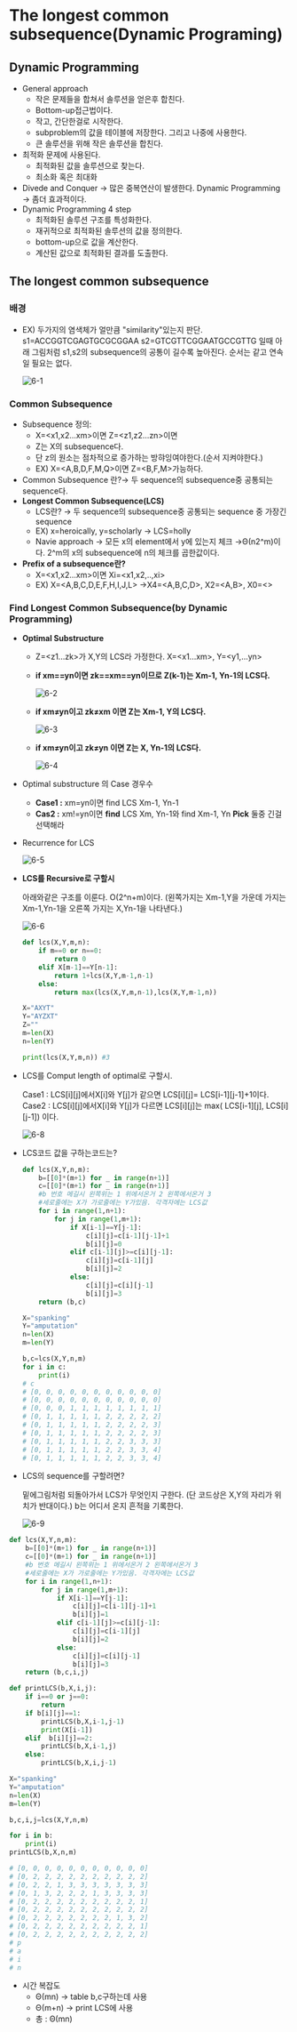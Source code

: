 # The longest common subsequence(Dynamic Programing)

## Dynamic Programming

- General approach
    - 작은 문제들을 합쳐서 솔루션을 얻은후 합친다.
    - Bottom-up접근법이다.
    - 작고, 간단한걸로 시작한다.
    - subproblem의 값을 테이블에 저장한다. 그리고 나중에 사용한다.
    - 큰 솔루션을 위해 작은 솔루션을 합친다.
- 최적화 문제에 사용된다.
    - 최적화된 값을 솔루션으로 찾는다.
    - 최소화 혹은 최대화
- Divede and Conquer → 많은 중복연산이 발생한다.
Dynamic Programming → 좀더 효과적이다.
- Dynamic Programming 4 step
    - 최적화된 솔루션 구조를 특성화한다.
    - 재귀적으로 최적화된 솔루션의 값을 정의한다.
    - bottom-up으로 값을 계산한다.
    - 계산된 값으로 최적화된 결과를 도출한다.

## The longest common subsequence

### 배경

- EX) 두가지의 염색체가 얼만큼 "similarity"있는지 판단.
s1=ACCGGTCGAGTGCGCGGAA
s2=GTCGTTCGGAATGCCGTTG 일때
아래 그림처럼 s1,s2의 subsequence의 공통이 길수록 높아진다.
순서는 같고 연속일 필요는 없다.
    
    ![6-1](https://user-images.githubusercontent.com/76714485/137087918-0135655a-0c05-4605-a24a-3c32ae796698.png)

    

### Common Subsequence

- Subsequence 정의:
    - X=<x1,x2...xm>이면 Z=<z1,z2...zn>이면
    - Z는 X의 subsequence다.
    - 단 z의 원소는 점차적으로 증가하는 방햐잉여야한다.(순서 지켜야한다.)
    - EX) X=<A,B,D,F,M,Q>이면
          Z=<B,F,M>가능하다.
- Common Subsequence 란?→ 두 sequence의 subsequence중 공통되는 sequence다.
- **Longest Common Subsequence(LCS)**
    - LCS란?  → 두 sequence의 subsequence중 공통되는 sequence 중 가장긴 sequence
    - EX) x=heroically, y=scholarly → LCS=holly
    - Navie approach → 모든 x의 element에서 y에 있는지 체크
    →Θ(n2^m)이다. 2^m의 x의 subsequence에 n의 체크를 곱한값이다.
- **Prefix of a subsequence란?**
    - X=<x1,x2...xm>이면 Xi=<x1,x2,..,xi>
    - EX) X=<A,B,C,D,E,F,H,I,J,L>
    →X4=<A,B,C,D>, X2=<A,B>, X0=<>

### Find Longest Common Subsequence(by Dynamic Programming)

- **Optimal Substructure**
    - Z=<z1...zk>가 X,Y의 LCS라 가정한다.
    X=<x1...xm>, Y=<y1,...yn>
    - **if xm==yn이면 zk==xm==yn이므로 Z(k-1)는 Xm-1, Yn-1의 LCS다.**
        
        ![6-2](https://user-images.githubusercontent.com/76714485/137087936-3186bc16-3212-4495-85db-4b166320b220.png)

        
    - **if xm≠yn이고 zk≠xm 이면 Z는 Xm-1, Y의 LCS다.**
       
        ![6-3](https://user-images.githubusercontent.com/76714485/137087948-883e03f5-4917-4210-ac45-63f20133911d.png)

        
    - **if xm≠yn이고 zk≠yn 이면 Z는 X, Yn-1의 LCS다.**
        
        ![6-4](https://user-images.githubusercontent.com/76714485/137087957-2a388971-cf61-4615-a636-943e09bdb416.png)

        
- Optimal substructure 의 Case 경우수
    - **Case1 :** xm=yn이면 find LCS Xm-1, Yn-1
    - **Cas2 :**  xm!=yn이면
    **find** LCS Xm, Yn-1와 find Xm-1, Yn
    **Pick** 둘중 긴걸 선택해라
- Recurrence for LCS
    
    ![6-5](https://user-images.githubusercontent.com/76714485/137087971-f79770e7-2af0-4dee-8cde-7879dae129c7.png)

    
- **LCS를 Recursive로 구할시**
    
    아래와같은 구조를 이룬다. O(2^n+m)이다.
    (왼쪽가지는 Xm-1,Y을 가운데 가지는 Xm-1,Yn-1을 오른쪽 가지는 X,Yn-1을 나타낸다.)
    
    ![6-6](https://user-images.githubusercontent.com/76714485/137087988-80e2a91b-9f5f-4b0e-bf49-989bdb2065e1.png)

    
    ```python
    def lcs(X,Y,m,n):
        if m==0 or n==0:
            return 0
        elif X[m-1]==Y[n-1]:
            return 1+lcs(X,Y,m-1,n-1)
        else:
            return max(lcs(X,Y,m,n-1),lcs(X,Y,m-1,n))
    
    X="AXYT"
    Y="AYZXT"
    Z=""
    m=len(X)
    n=len(Y)
    
    print(lcs(X,Y,m,n)) #3
    ```
    
- LCS를 Comput length of optimal로 구할시.
    
    Case1 : LCS[i][j]에서X[i]와 Y[j]가 같으면 LCS[i][j]= LCS[i-1][j-1]+1이다.
    Case2 :  LCS[i][j]에서X[i]와 Y[j]가 다르면 LCS[i][j]는 max( LCS[i-1][j], LCS[i][j-1]) 이다.
    
    ![6-8](https://user-images.githubusercontent.com/76714485/137088015-6ba0e298-aa9a-430e-84df-f2a4cddcb7d7.png)

    
- LCS코드 값을 구하는코드는?
    
    ```python
    def lcs(X,Y,n,m):
        b=[[0]*(m+1) for _ in range(n+1)]
        c=[[0]*(m+1) for _ in range(n+1)]
        #b 번호 메길시 왼쪽위는 1 위에서온거 2 왼쪽에서온거 3 
        #세로줄에는 X가 가로줄에는 Y가있음. 각격자에는 LCS값
        for i in range(1,n+1):
            for j in range(1,m+1):
                if X[i-1]==Y[j-1]:
                    c[i][j]=c[i-1][j-1]+1
                    b[i][j]=0
                elif c[i-1][j]>=c[i][j-1]:
                    c[i][j]=c[i-1][j]
                    b[i][j]=2
                else:
                    c[i][j]=c[i][j-1]
                    b[i][j]=3
        return (b,c)
    
    X="spanking"
    Y="amputation"
    n=len(X)
    m=len(Y)
    
    b,c=lcs(X,Y,n,m)
    for i in c:
        print(i)
    # c
    # [0, 0, 0, 0, 0, 0, 0, 0, 0, 0, 0]
    # [0, 0, 0, 0, 0, 0, 0, 0, 0, 0, 0]
    # [0, 0, 0, 1, 1, 1, 1, 1, 1, 1, 1]
    # [0, 1, 1, 1, 1, 1, 2, 2, 2, 2, 2]
    # [0, 1, 1, 1, 1, 1, 2, 2, 2, 2, 3]
    # [0, 1, 1, 1, 1, 1, 2, 2, 2, 2, 3]
    # [0, 1, 1, 1, 1, 1, 2, 2, 3, 3, 3]
    # [0, 1, 1, 1, 1, 1, 2, 2, 3, 3, 4]
    # [0, 1, 1, 1, 1, 1, 2, 2, 3, 3, 4]
    ```
    
- LCS의 sequence를 구할려면?
    
    밑에그림처럼 되돌아가서 LCS가 무엇인지 구한다.
    (단 코드상은 X,Y의 자리가 위치가 반대이다.)
    b는 어디서 온지 흔적을 기록한다.
    
    ![6-9](https://user-images.githubusercontent.com/76714485/137088035-ac5ee5d8-c42f-461e-a1aa-dd41748108d1.png)

    

```python
def lcs(X,Y,n,m):
    b=[[0]*(m+1) for _ in range(n+1)]
    c=[[0]*(m+1) for _ in range(n+1)]
    #b 번호 메길시 왼쪽위는 1 위에서온거 2 왼쪽에서온거 3 
    #세로줄에는 X가 가로줄에는 Y가있음. 각격자에는 LCS값
    for i in range(1,n+1):
        for j in range(1,m+1):
            if X[i-1]==Y[j-1]:
                c[i][j]=c[i-1][j-1]+1
                b[i][j]=1
            elif c[i-1][j]>=c[i][j-1]:
                c[i][j]=c[i-1][j]
                b[i][j]=2
            else:
                c[i][j]=c[i][j-1]
                b[i][j]=3
    return (b,c,i,j)

def printLCS(b,X,i,j):
    if i==0 or j==0:
        return
    if b[i][j]==1:
        printLCS(b,X,i-1,j-1)
        print(X[i-1])
    elif  b[i][j]==2:
        printLCS(b,X,i-1,j)
    else:
        printLCS(b,X,i,j-1)

X="spanking"
Y="amputation"
n=len(X)
m=len(Y)

b,c,i,j=lcs(X,Y,n,m)

for i in b:
    print(i)
printLCS(b,X,n,m)

# [0, 0, 0, 0, 0, 0, 0, 0, 0, 0, 0]
# [0, 2, 2, 2, 2, 2, 2, 2, 2, 2, 2]
# [0, 2, 2, 1, 3, 3, 3, 3, 3, 3, 3]
# [0, 1, 3, 2, 2, 2, 1, 3, 3, 3, 3]
# [0, 2, 2, 2, 2, 2, 2, 2, 2, 2, 1]
# [0, 2, 2, 2, 2, 2, 2, 2, 2, 2, 2]
# [0, 2, 2, 2, 2, 2, 2, 2, 1, 3, 2]
# [0, 2, 2, 2, 2, 2, 2, 2, 2, 2, 1]
# [0, 2, 2, 2, 2, 2, 2, 2, 2, 2, 2]
# p
# a
# i
# n
```

- 시간 복잡도
    - Θ(mn) → table b,c구하는데 사용
    - Θ(m+n)  → print LCS에 사용
    - 총 : Θ(mn)
